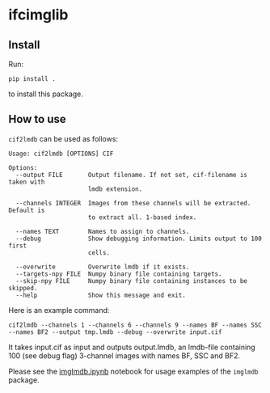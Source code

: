 # ifcimglib



## Install

Run:

`pip install .`

to install this package.

## How to use

`cif2lmdb` can be used as follows:

```
Usage: cif2lmdb [OPTIONS] CIF

Options:
  --output FILE       Output filename. If not set, cif-filename is taken with
                      lmdb extension.

  --channels INTEGER  Images from these channels will be extracted. Default is
                      to extract all. 1-based index.

  --names TEXT        Names to assign to channels.
  --debug             Show debugging information. Limits output to 100 first
                      cells.

  --overwrite         Overwrite lmdb if it exists.
  --targets-npy FILE  Numpy binary file containing targets.
  --skip-npy FILE     Numpy binary file containing instances to be skipped.
  --help              Show this message and exit.
```

Here is an example command:
```
cif2lmdb --channels 1 --channels 6 --channels 9 --names BF --names SSC --names BF2 --output tmp.lmdb --debug --overwrite input.cif
```
It takes input.cif as input and outputs output.lmdb, an lmdb-file containing 100 (see debug flag) 3-channel images with names BF, SSC and BF2.

Please see the [imglmdb.ipynb](imglmdb.ipynb) notebook for usage examples of the `imglmdb` package.
